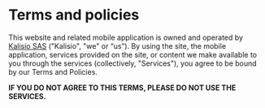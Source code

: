 # Terms and policies

This website and related mobile application is owned and operated by [Kalisio SAS](https://kalisio.com) ("Kalisio", "we" or “us”). By using the site, the mobile application, services provided on the site, or content we make available to you through the services (collectively, "Services"), you agree to be bound by our Terms and Policies.

**IF YOU DO NOT AGREE TO THIS TERMS, PLEASE DO NOT USE THE SERVICES.**
